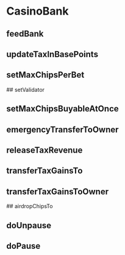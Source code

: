 # CasinoBank

## feedBank
## updateTaxInBasePoints
## setMaxChipsPerBet
## setValidator
## setMaxChipsBuyableAtOnce
## emergencyTransferToOwner
## releaseTaxRevenue
## transferTaxGainsTo
## transferTaxGainsToOwner
## airdropChipsTo
## doUnpause
## doPause